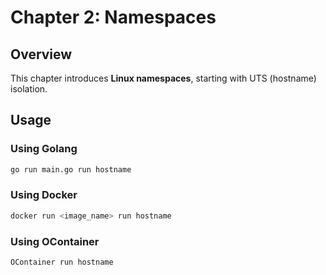 # Chapter 2: Namespaces
 
 ## Overview
This chapter introduces **Linux namespaces**, starting with UTS (hostname) isolation.

 ## Usage

 ### Using Golang
 ```sh
 go run main.go run hostname
 ```

 ### Using Docker
 ```sh
 docker run <image_name> run hostname
 ```

 ### Using OContainer
 ```sh
 OContainer run hostname
 ```